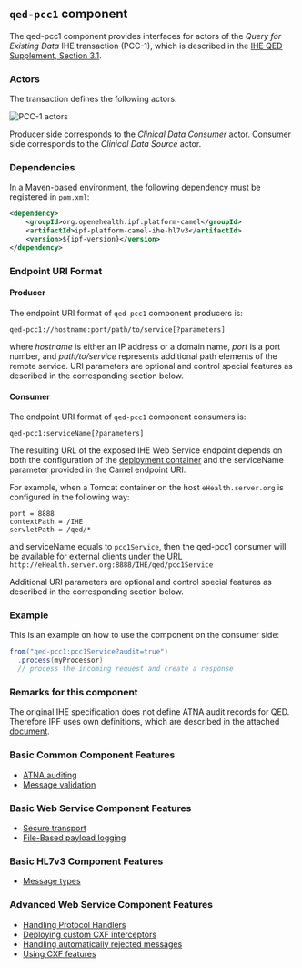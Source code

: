 
## `qed-pcc1` component

The qed-pcc1 component provides interfaces for actors of the *Query for Existing Data* IHE transaction (PCC-1),
which is described in the [IHE QED Supplement, Section 3.1](http://www.ihe.net/Technical_Framework/upload/IHE_PCC_Query_for_Existing_Data_QED_Supplement_TI_2008-08-22.pdf).

### Actors

The transaction defines the following actors:

![PCC-1 actors](images/pcc1.png)

Producer side corresponds to the *Clinical Data Consumer* actor.
Consumer side corresponds to the *Clinical Data Source* actor.

### Dependencies

In a Maven-based environment, the following dependency must be registered in `pom.xml`:

```xml
<dependency>
    <groupId>org.openehealth.ipf.platform-camel</groupId>
    <artifactId>ipf-platform-camel-ihe-hl7v3</artifactId>
    <version>${ipf-version}</version>
</dependency>
```

### Endpoint URI Format

#### Producer

The endpoint URI format of `qed-pcc1` component producers is:

```
qed-pcc1://hostname:port/path/to/service[?parameters]
```

where *hostname* is either an IP address or a domain name, *port* is a port number, and *path/to/service*
represents additional path elements of the remote service.
URI parameters are optional and control special features as described in the corresponding section below.

#### Consumer

The endpoint URI format of `qed-pcc1` component consumers is:

```
qed-pcc1:serviceName[?parameters]
```

The resulting URL of the exposed IHE Web Service endpoint depends on both the configuration of the [deployment container]
and the serviceName parameter provided in the Camel endpoint URI.

For example, when a Tomcat container on the host `eHealth.server.org` is configured in the following way:

```
port = 8888
contextPath = /IHE
servletPath = /qed/*
```

and serviceName equals to `pcc1Service`, then the qed-pcc1 consumer will be available for external clients under the URL
`http://eHealth.server.org:8888/IHE/qed/pcc1Service`

Additional URI parameters are optional and control special features as described in the corresponding section below.


### Example

This is an example on how to use the component on the consumer side:

```java
from("qed-pcc1:pcc1Service?audit=true")
  .process(myProcessor)
  // process the incoming request and create a response
```

### Remarks for this component

The original IHE specification does not define ATNA audit records for QED. Therefore IPF uses own definitions,
which are described in the attached [document](docs/QED-ATNA-Structures.docx).


### Basic Common Component Features

* [ATNA auditing]
* [Message validation]

### Basic Web Service Component Features

* [Secure transport]
* [File-Based payload logging]

### Basic HL7v3 Component Features

* [Message types]

### Advanced Web Service Component Features

* [Handling Protocol Handlers]
* [Deploying custom CXF interceptors]
* [Handling automatically rejected messages]
* [Using CXF features]


[ATNA auditing]: ../atna.html
[Message validation]: ../messageValidation.html

[deployment container]: ../ws/deployment.html
[Secure Transport]: ../ws/secureTransport.html
[File-Based payload logging]: ../ws/payloadLogging.html

[Message types]: messageTypes.html

[Handling Protocol Handlers]: ../ws/protocolHeaders.html
[Deploying custom CXF interceptors]: ../ws/customInterceptors.html
[Handling automatically rejected messages]: ../handlingRejected.html
[Using CXF features]: ../ws/cxfFeatures.html




